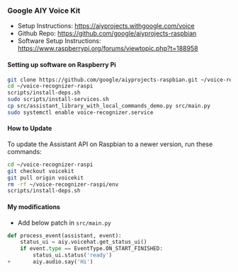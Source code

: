 ### Google AIY Voice Kit
* Setup Instructions: https://aiyprojects.withgoogle.com/voice
* Github Repo: https://github.com/google/aiyprojects-raspbian
* Software Setup Instructions: https://www.raspberrypi.org/forums/viewtopic.php?t=188958

#### Setting up software on Raspberry Pi
```bash
git clone https://github.com/google/aiyprojects-raspbian.git ~/voice-recognizer-raspi
cd ~/voice-recognizer-raspi
scripts/install-deps.sh
sudo scripts/install-services.sh
cp src/assistant_library_with_local_commands_demo.py src/main.py
sudo systemctl enable voice-recognizer.service
```

#### How to Update
To update the Assistant API on Raspbian to a newer version, run these commands:
```bash
cd ~/voice-recognizer-raspi
git checkout voicekit
git pull origin voicekit
rm -rf ~/voice-recognizer-raspi/env
scripts/install-deps.sh
```

#### My modifications
* Add below patch in `src/main.py`
```python
def process_event(assistant, event):
    status_ui = aiy.voicehat.get_status_ui()
    if event.type == EventType.ON_START_FINISHED:
        status_ui.status('ready')
+       aiy.audio.say('Hi')
```
